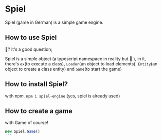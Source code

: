# Spiel
Spiel (game in German) is a simple game engine.

## How to use Spiel
🤔? it's a good question;

Spiel is a simple object (a typescript namespace in reality but 🤫 ),
in it, there's `ex`(to execute a class), `Loader`(an object to load elements), `Entity`(an object to create a class entity) and `Game`(to start the game)

## How to install Spiel?
with npm. `npm i spiel-engine` (yes, spiel is already used)

## How to create a game
with Game of course!
````js
new Spiel.Game()
```
